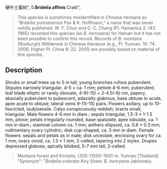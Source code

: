 硬叶土蜜树",
5.**Bridelia affinis** Craib",

> This species is sometimes misidentified in Chinese herbaria as *\"Bridelia yunnanensis* Pax &amp; K. Hoffmann,\" a name that was never validly published. W. Y. Chun and C. C. Chang (Fl. Hainanica 2: 143. 1965) recorded this species (as *B. henryana*) for Hainan but it has not been possible to confirm this record. Records of *B. montana* (Roxburgh) Willdenow in Chinese literature (e.g., Fl. Yunnan. 10: 74. 2006; Higher Pl. China 8: 22. 2001) are possibly based on material of this species.

## Description
Shrubs or small trees up to 5 m tall; young branches rufous puberulent. Stipules narrowly triangular, 4-5 × ca. 1 mm; petiole 4-6 mm, puberulent; leaf blade elliptic or rarely obovate, 4-9(-15) × 2-4.5(-6) cm, papery, abaxially puberulent to pubescent, adaxially glabrous, base obtuse to acute, apex acute to obtuse; lateral veins 9-11(-15) pairs. Flowers axillary, up to 10-fascicled, (sub)sessile. Calyx conspicuously reddish; bracts small, triangular. Male flowers 4-6 mm in diam.; sepals triangular, 1.5-3 × 1-1.5 mm, pilose; petals irregularly rounded, base spatulate, apex lobulate, ca. 1 mm in diam.; staminal column ca. 1 mm; anthers ellipsoid, ca. 0.6 × 0.3 mm; rudimentary ovary cylindric; disk cup-shaped, ca. 3 mm in diam. Female flowers: sepals and petals as in male; disk urceolate, enclosing ovary for ca. 1 mm; ovary ovoid, ca. 1.3 × 1 mm, 2-celled, tapering into 2 styles. Drupes depressed globose, apically bilobed, 5-7 mm tall, 2-celled.

> Montane forest and thickets; [300-]1000-1500 m. Yunnan [Thailand].
  "Synonym": "*Bridelia colorata* Airy Shaw; *B. henryana* Jablonsky.
